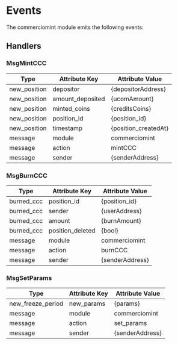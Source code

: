<!--
order: 4
-->

# Events

The commerciomint module emits the following events:

## Handlers

### MsgMintCCC

| Type           | Attribute Key    | Attribute Value      |
| --------       | -------------    | ------------------   |
| new_position   | depositor        | {depositorAddress}   |
| new_position   | amount_deposited | {ucomAmount}         |
| new_position   | minted_coins     | {creditsCoins}       |
| new_position   | position_id      | {position_id}        |
| new_position   | timestamp        | {position_createdAt} |
| message        | module           | commerciomint        |
| message        | action           | mintCCC              |
| message        | sender           | {senderAddress}      |

### MsgBurnCCC

| Type       | Attribute Key    | Attribute Value   |
| --------   | -------------    |----------------   |
| burned_ccc | position_id      | {position_id}     |
| burned_ccc | sender           | {userAddress}     |
| burned_ccc | amount           | {burnAmount}      |
| burned_ccc | position_deleted | {bool}            |
| message    | module           | commerciomint     |
| message    | action           | burnCCC           |
| message    | sender           | {senderAddress}   |

### MsgSetParams

| Type                | Attribute Key       | Attribute Value |
| ------------------- | ------------------- | --------------- |
| new_freeze_period   | new_params          | {params}        |
| message             | module              | commerciomint   |
| message             | action              | set_params      |
| message             | sender              | {senderAddress} |
